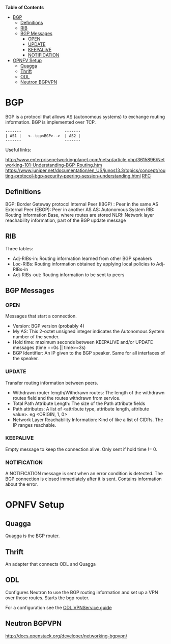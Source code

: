 <!-- markdown-toc start - Don't edit this section. Run M-x markdown-toc-generate-toc again -->
**Table of Contents**

- [BGP](#bgp)
    - [Definitions](#definitions)
    - [RIB](#rib)
    - [BGP Messages](#bgp-messages)
        - [OPEN](#open)
        - [UPDATE](#update)
        - [KEEPALIVE](#keepalive)
        - [NOTIFICATION](#notification)
- [OPNFV Setup](#opnfv-setup)
    - [Quagga](#quagga)
    - [Thrift](#thrift)
    - [ODL](#odl)
    - [Neutron BGPVPN](#neutron-bgpvpn)

<!-- markdown-toc end -->
# BGP

BGP is a protocol that allows AS (autonomous systems) to exchange routing information.
BGP is implemented over TCP.

    -------                   -------
    | AS1 |   <--tcp<BGP>-->  | AS2 |
    -------                   -------

Useful links:

http://www.enterprisenetworkingplanet.com/netsp/article.php/3615896/Networking-101-Understanding-BGP-Routing.htm
https://www.juniper.net/documentation/en_US/junos13.3/topics/concept/routing-protocol-bgp-security-peering-session-understanding.html
[RFC](https://tools.ietf.org/html/rfc4271)

## Definitions

BGP: Border Gateway protocol
Internal Peer (IBGP) : Peer in the same AS
External Peer (EBGP): Peer in another AS
AS: Autonomous System
RIB: Routing Information Base, where routes are stored
NLRI: Network layer reachability information, part of the BGP update message

## RIB ##

Three tables:
  * Adj-RIBs-in: Routing information learned from other BGP speakers
  * Loc-RIBs: Routing information obtained by applying local policies to Adj-RIBs-in
  * Adj-RIBs-out: Routing information to be sent to peers

## BGP Messages ##

### OPEN ###

Messages that start a connection.

  * Version: BGP version (probably 4)
  * My AS: This 2-octet unsigned integer indicates the Autonomous System
           number of the sender.
  * Hold time: maximum seconds between KEEPALIVE and/or UPDATE messages (time ==0s || time>=3s)
  * BGP Identifier: An IP given to the BGP speaker. Same for all interfaces of the speaker.


### UPDATE ###

Transfer routing information between peers.

  * Withdrawn router length/Withdrawn routes: The length of the withdrawn routes field and the routes withdrawn from service.
  * Total Path Attribute Length: The size of the Path attribute fields
  * Path attributes: A list of <attribute type, attribute length, attribute value>. eg <ORIGIN, 1, 0>
  * Network Layer Reachability Information: Kind of like a list of CIDRs. The IP ranges reachable.

### KEEPALIVE ###

Empty message to keep the connection alive. Only sent if hold time != 0.

### NOTIFICATION ###

   A NOTIFICATION message is sent when an error condition is detected.
   The BGP connection is closed immediately after it is sent.
   Contains information about the error.

# OPNFV Setup #

## Quagga ##

Quagga is the BGP router.

## Thrift ##

An adapter that connects ODL and Quagga

## ODL ##

Configures Neutron to use the BGP routing information and set up a VPN over those routes.
Starts the bgp router.

For a configuration see the [ODL VPNService guide](https://wiki.opendaylight.org/view/Vpnservice:Beryllium_User_Guide)

## Neutron BGPVPN ##

http://docs.openstack.org/developer/networking-bgpvpn/
